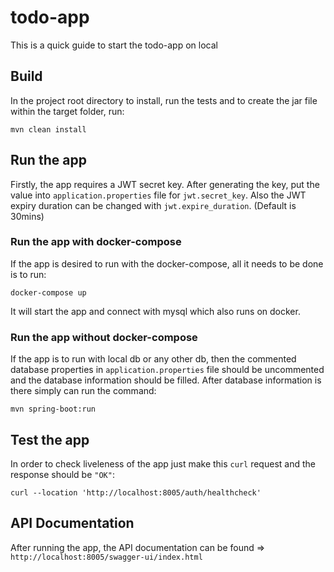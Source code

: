 # todo-app

This is a quick guide to start the todo-app on local

## Build

In the project root directory to install, run the tests and to create the jar file within the target folder, run:

```
mvn clean install
```

## Run the app

Firstly, the app requires a JWT secret key. After generating the key, put the value into `application.properties` file for `jwt.secret_key`.
Also the JWT expiry duration can be changed with `jwt.expire_duration`. (Default is 30mins)

### Run the app with docker-compose

If the app is desired to run with the docker-compose, all it needs to be done is to run:

```
docker-compose up
```
It will start the app and connect with mysql which also runs on docker.

### Run the app without docker-compose

If the app is to run with local db or any other db, then the commented database properties in `application.properties` file should be uncommented
and the database information should be filled. After database information is there simply can run the command:

```
mvn spring-boot:run
```

## Test the app

In order to check liveleness of the app just make this `curl` request and the response should be `"OK"`:
```
curl --location 'http://localhost:8005/auth/healthcheck'
```

## API Documentation

After running the app, the API documentation can be found => `http://localhost:8005/swagger-ui/index.html`
